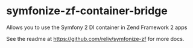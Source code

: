 # symfonize-zf-container-bridge
Allows you to use the Symfony 2 DI container in Zend Framework 2 apps

See the readme at https://github.com/reliv/symfonize-zf for more docs.

